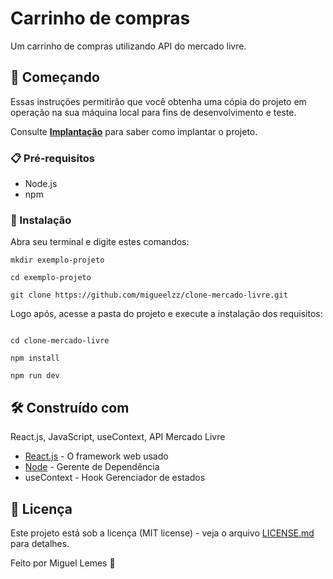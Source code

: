 # Carrinho de compras

Um carrinho de compras utilizando API do mercado livre.

## 🚀 Começando

Essas instruções permitirão que você obtenha uma cópia do projeto em operação na sua máquina local para fins de desenvolvimento e teste.

Consulte **[Implantação](#-implanta%C3%A7%C3%A3o)** para saber como implantar o projeto.

### 📋 Pré-requisitos

- Node.js
- npm

### 🔧 Instalação
Abra seu terminal e digite estes comandos:
```
mkdir exemplo-projeto

cd exemplo-projeto 

git clone https://github.com/migueelzz/clone-mercado-livre.git

```
Logo após, acesse a pasta do projeto e execute a instalação dos requisitos:
```

cd clone-mercado-livre

npm install

npm run dev

```

## 🛠️ Construído com

React.js, JavaScript, useContext, API Mercado Livre

* [React.js](https://pt-br.legacy.reactjs.org/) - O framework web usado
* [Node](https://nodejs.org/pt-br/download) - Gerente de Dependência
* useContext - Hook Gerenciador de estados

## 📄 Licença

Este projeto está sob a licença (MIT license) - veja o arquivo [LICENSE.md](https://github.com/migueelzz/clone-mercado-livre/licenca) para detalhes.

Feito por Miguel Lemes 🚀

